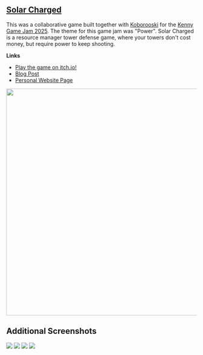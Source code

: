 ## [Solar Charged](https://hutnerr.itch.io/solarcharged)
This was a collaborative game built together with [Koborooski](https://github.com/Koborooski) for the [Kenny Game Jam 2025](https://itch.io/jam/kenney-jam-2025). The theme for this game jam was "Power". Solar Charged is a resource manager tower defense game, where your towers don't cost money, but require power to keep shooting. 

<p><strong>Links</strong></p>
<ul>
  <li><a href="https://hutnerr.itch.io/solarcharged">Play the game on itch.io!</a></li>
  <li><a href="https://www.hunter-baker.com/pages/blog/blog-07-24-2025.html">Blog Post</a></li>
  <li><a href="https://www.hunter-baker.com/pages/game-jams/solar-charged.html">Personal Website Page</a></li>
</ul>

<img src="https://img.itch.zone/aW1hZ2UvMzczNDQ2OC8yMjMxODcwNC5naWY=/original/PtnoTU.gif" width="600">

## Additional Screenshots
![](https://img.itch.zone/aW1hZ2UvMzczNDQ2OC8yMjIzNDI0MS5wbmc=/original/oHeo15.png)
![](https://img.itch.zone/aW1hZ2UvMzczNDQ2OC8yMjIzNDI0Mi5wbmc=/original/bvbIeK.png)
![](https://img.itch.zone/aW1hZ2UvMzczNDQ2OC8yMjIzNDI0My5wbmc=/original/KgPZpV.png)
![](https://img.itch.zone/aW1hZ2UvMzczNDQ2OC8yMjIzNDY4NC5wbmc=/original/%2F9%2FteC.png)
